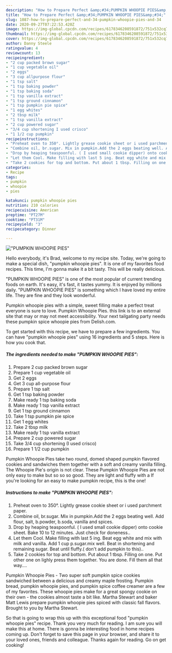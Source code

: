 ```yaml
---
description: "How to Prepare Perfect &amp;#34;PUMPKIN WHOOPIE PIES&amp;#34;"
title: "How to Prepare Perfect &amp;#34;PUMPKIN WHOOPIE PIES&amp;#34;"
slug: 1087-how-to-prepare-perfect-and-34-pumpkin-whoopie-pies-and-34
date: 2020-09-27T07:22:53.420Z
image: https://img-global.cpcdn.com/recipes/6178346208591872/751x532cq70/pumpkin-whoopie-pies-recipe-main-photo.jpg
thumbnail: https://img-global.cpcdn.com/recipes/6178346208591872/751x532cq70/pumpkin-whoopie-pies-recipe-main-photo.jpg
cover: https://img-global.cpcdn.com/recipes/6178346208591872/751x532cq70/pumpkin-whoopie-pies-recipe-main-photo.jpg
author: Danny Steele
ratingvalue: 4
reviewcount: 13
recipeingredient:
- "2 cup packed brown sugar"
- "1 cup vegetable oil"
- "2 eggs"
- "3 cup allpurpose flour"
- "1 tsp salt"
- "1 tsp baking powder"
- "1 tsp baking soda"
- "1 tsp vanilla extract"
- "1 tsp ground cinnamon"
- "1 tsp pumpkin pie spice"
- "1 egg whites"
- "2 tbsp milk"
- "1 tsp vanilla extract"
- "2 cup powered sugar"
- "3/4 cup shortening I used crisco"
- "1 1/2 cup pumpkin"
recipeinstructions:
- "Preheat oven to 350°. Lightly grease cookie sheet or i used parchment paper."
- "Combine oil, br.sugar. Mix in pumpkin.Add the 2 eggs beating well. Add flour, salt, b.powder, b.soda, vanilla and spices."
- "Drop by heaping teaspoonful. ( I used small cookie dipper) onto cookie sheet. Bake 10 to 12 minutes. Just check for doneness.."
- "Let them Cool. Make filling with last 5 ing. Beat egg white and mix with milk and vanilla. Add 1 cup p.sugar.mix well. Beat in shortening and remaining sugar. Beat until fluffy.( don&#39;t add pumpkin to this).."
- "Take 2 cookies for top and bottom. Put about 1 tbsp. Filling on one. Put other one on lighly press them together. You are done. Fill them all that way...."
categories:
- Recipe
tags:
- pumpkin
- whoopie
- pies

katakunci: pumpkin whoopie pies 
nutrition: 210 calories
recipecuisine: American
preptime: "PT27M"
cooktime: "PT31M"
recipeyield: "3"
recipecategory: Dinner

---
```



![&#34;PUMPKIN WHOOPIE PIES&#34;](https://img-global.cpcdn.com/recipes/6178346208591872/751x532cq70/pumpkin-whoopie-pies-recipe-main-photo.jpg)

Hello everybody, it's Brad, welcome to my recipe site. Today, we're going to make a special dish, &#34;pumpkin whoopie pies&#34;. It is one of my favorites food recipes. This time, I'm gonna make it a bit tasty. This will be really delicious.

&#34;PUMPKIN WHOOPIE PIES&#34; is one of the most popular of current trending foods on earth. It's easy, it's fast, it tastes yummy. It is enjoyed by millions daily. &#34;PUMPKIN WHOOPIE PIES&#34; is something which I have loved my entire life. They are fine and they look wonderful.

Pumpkin whoopie pies with a simple, sweet filling make a perfect treat everyone is sure to love. Pumpkin Whoopie Pies. this link is to an external site that may or may not meet accessibility. Your next tailgating party needs these pumpkin spice whoopie pies from Delish.com.


To get started with this recipe, we have to prepare a few ingredients. You can have &#34;pumpkin whoopie pies&#34; using 16 ingredients and 5 steps. Here is how you cook that.

<!--inarticleads1-->

##### The ingredients needed to make &#34;PUMPKIN WHOOPIE PIES&#34;:

1. Prepare 2 cup packed brown sugar
1. Prepare 1 cup vegetable oil
1. Get 2 eggs
1. Get 3 cup all-purpose flour
1. Prepare 1 tsp salt
1. Get 1 tsp baking powder
1. Make ready 1 tsp baking soda
1. Make ready 1 tsp vanilla extract
1. Get 1 tsp ground cinnamon
1. Take 1 tsp pumpkin pie spice
1. Get 1 egg whites
1. Take 2 tbsp milk
1. Make ready 1 tsp vanilla extract
1. Prepare 2 cup powered sugar
1. Take 3/4 cup shortening (I used crisco)
1. Prepare 1 1/2 cup pumpkin


Pumpkin Whoopie Pies take two round, domed shaped pumpkin flavored cookies and sandwiches them together with a soft and creamy vanilla filling. The Whoopie Pie&#39;s origin is not clear. These Pumpkin Whoopie Pies are not only easy to make but so so so good. They are light and fluffy with a If you&#39;re looking for an easy to make pumpkin recipe, this is the one! 

<!--inarticleads2-->

##### Instructions to make &#34;PUMPKIN WHOOPIE PIES&#34;:

1. Preheat oven to 350°. Lightly grease cookie sheet or i used parchment paper.
1. Combine oil, br.sugar. Mix in pumpkin.Add the 2 eggs beating well. Add flour, salt, b.powder, b.soda, vanilla and spices.
1. Drop by heaping teaspoonful. ( I used small cookie dipper) onto cookie sheet. Bake 10 to 12 minutes. Just check for doneness..
1. Let them Cool. Make filling with last 5 ing. Beat egg white and mix with milk and vanilla. Add 1 cup p.sugar.mix well. Beat in shortening and remaining sugar. Beat until fluffy.( don&#39;t add pumpkin to this)..
1. Take 2 cookies for top and bottom. Put about 1 tbsp. Filling on one. Put other one on lighly press them together. You are done. Fill them all that way....


Pumpkin Whoopie Pies - Two super soft pumpkin spice cookies sandwiched between a delicious and creamy maple frosting. Pumpkin bread, pumpkin whoopie pies, and pumpkin spice coffee creamer are a few of my favorites. These whoopie pies make for a great spongy cookie on their own - the cookies almost taste a bit like. Martha Stewart and baker Matt Lewis prepare pumpkin whoopie pies spiced with classic fall flavors. Brought to you by Martha Stewart. 

So that is going to wrap this up with this exceptional food &#34;pumpkin whoopie pies&#34; recipe. Thank you very much for reading. I am sure you will make this at home. There is gonna be interesting food in home recipes coming up. Don't forget to save this page in your browser, and share it to your loved ones, friends and colleague. Thanks again for reading. Go on get cooking!

